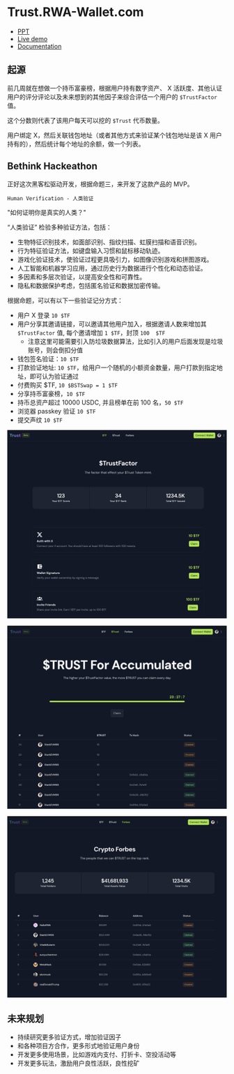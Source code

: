 # Trust.RWA-Wallet.com

- [PPT](./trust.key)
- [Live demo](https://trust.rwa-wallet.com/)
- [Documentation](https://ui.nuxt.com/pro/getting-started)

## 起源

前几周就在想做一个持币富豪榜，根据用户持有数字资产、 X 活跃度、其他认证用户的评分评论以及未来想到的其他因子来综合评估一个用户的 `$TrustFactor` 值。

这个分数则代表了该用户每天可以挖的 `$Trust` 代币数量。

用户绑定 X，然后关联钱包地址（或者其他方式来验证某个钱包地址是该 X 用户持有的），然后统计每个地址的余额，做一个列表。

## Bethink Hackeathon

正好这次黑客松驱动开发，根据命题三，来开发了这款产品的 MVP。

`Human Verification - 人类验证`

"如何证明你是真实的人类？"

“人类验证” 检验多种验证方法，包括：

- 生物特征识别技术，如面部识别、指纹扫描、虹膜扫描和语音识别。
- 行为特征验证方法，如键盘输入习惯和鼠标移动轨迹。
- 游戏化验证技术，使验证过程更具吸引力，如图像识别游戏和拼图游戏。
- 人工智能和机器学习应用，通过历史行为数据进行个性化和动态验证。
- 多因素和多层次验证，以提高安全性和可靠性。
- 隐私和数据保护考虑，包括匿名验证和数据加密传输。

根据命题，可以有以下一些验证记分方式：

- 用户 X 登录 `10 $TF`
- 用户分享其邀请链接，可以邀请其他用户加入，根据邀请人数来增加其 `$TrustFactor` 值, 每个邀请增加 `1 $TF`，封顶 `100  $TF`
  - 注意这里可能需要引入防垃圾数据算法，比如引入的用户后面发现是垃圾账号，则会倒扣分值
- 钱包签名验证：`10 $TF`
- 打款验证地址: `10 $TF`，给用户一个随机的小额资金数量，用户打款到指定地址，即可认为验证通过
- 付费购买 $TF, `10 $BSTSwap = 1 $TF`
- 分享持币富豪榜，`10 $TF`
- 持币总资产超过 10000 USDC, 并且榜单在前 100 名，`50 $TF`
- 浏览器 passkey 验证 `10 $TF`
- 提交声纹 `10 $TF`

![TrustFactor](./s1.png)

![Trust](./s2.png)

![Crypto Forbes](./s3.png)

## 未来规划

- 持续研究更多验证方式，增加验证因子
- 和各种项目方合作，更多形式地验证用户身份
- 开发更多使用场景，比如游戏内支付、打折卡、空投活动等
- 开发更多玩法，激励用户良性活跃，良性挖矿
